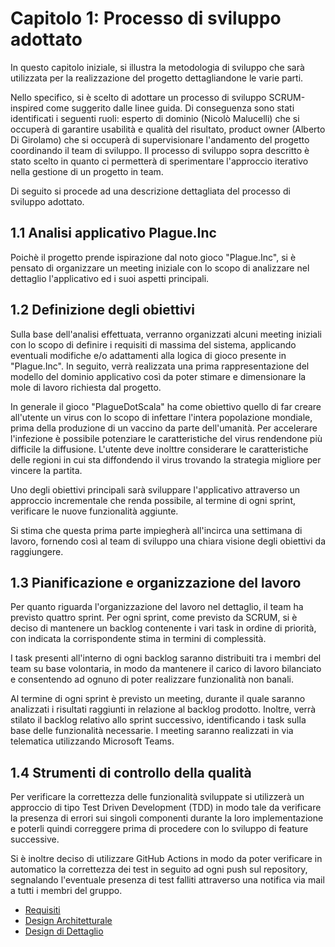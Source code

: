 # Capitolo 1: Processo di sviluppo adottato

In questo capitolo iniziale, si illustra la metodologia di sviluppo che sarà utilizzata per la realizzazione del progetto dettagliandone le varie parti.

Nello specifico, si è scelto di adottare un processo di sviluppo SCRUM-inspired come suggerito dalle linee guida. Di conseguenza sono stati identificati i seguenti ruoli: esperto di dominio (Nicolò Malucelli) che si occuperà di garantire usabilità e qualità del risultato, product owner (Alberto Di Girolamo) che si occuperà di supervisionare l'andamento del progetto coordinando il team di sviluppo. Il processo di sviluppo sopra descritto è stato scelto in quanto ci permetterà di sperimentare l'approccio iterativo nella gestione di un progetto in team.

Di seguito si procede ad una descrizione dettagliata del processo di sviluppo adottato.

## 1.1 Analisi applicativo Plague.Inc

Poichè il progetto prende ispirazione dal noto gioco "Plague.Inc", si è pensato di organizzare un meeting iniziale con lo scopo di analizzare nel dettaglio l'applicativo ed i suoi aspetti principali.

## 1.2 Definizione degli obiettivi 

Sulla base dell'analisi effettuata, verranno organizzati alcuni meeting iniziali con lo scopo di definire i requisiti di massima del sistema, applicando eventuali modifiche e/o adattamenti alla logica di gioco presente in "Plague.Inc". In seguito, verrà realizzata una prima rappresentazione del modello del dominio applicativo così da poter stimare e dimensionare la mole di lavoro richiesta dal progetto. 

In generale il gioco "PlagueDotScala" ha come obiettivo quello di far creare all'utente un virus con lo scopo di infettare l'intera popolazione mondiale, prima della produzione di un vaccino da parte dell'umanità. Per accelerare l'infezione è possibile potenziare le caratteristiche del virus rendendone più difficile la diffusione. L'utente deve inolttre considerare le caratteristiche delle regioni in cui sta diffondendo il virus trovando la strategia migliore per vincere la partita.

Uno degli obiettivi principali sarà sviluppare l'applicativo attraverso un approccio incrementale che renda possibile, al termine di ogni sprint, verificare le nuove funzionalità aggiunte.

Si stima che questa prima parte impiegherà all'incirca una settimana di lavoro, fornendo così al team di sviluppo una chiara visione degli obiettivi da raggiungere.

## 1.3 Pianificazione e organizzazione del lavoro 

Per quanto riguarda l'organizzazione del lavoro nel dettaglio, il team ha previsto quattro sprint. Per ogni sprint, come previsto da SCRUM, si è deciso di mantenere un backlog contenente i vari task in ordine di priorità, con indicata la corrispondente stima in termini di complessità.

I task presenti all'interno di ogni backlog saranno distribuiti tra i membri del team su base volontaria, in modo da mantenere il carico di lavoro bilanciato e consentendo ad ognuno di poter realizzare funzionalità non banali.

Al termine di ogni sprint è previsto un meeting, durante il quale saranno analizzati i risultati raggiunti in relazione al backlog prodotto. Inoltre, verrà stilato il backlog relativo allo sprint successivo, identificando i task sulla base delle funzionalità necessarie. I meeting saranno realizzati in via telematica utilizzando Microsoft Teams.

## 1.4 Strumenti di controllo della qualità 

Per verificare la correttezza delle funzionalità sviluppate si utilizzerà un approccio di tipo Test Driven Development (TDD) in modo tale da verificare la presenza di errori sui singoli componenti durante la loro implementazione e poterli quindi correggere prima di procedere con lo sviluppo di feature successive.

Si è inoltre deciso di utilizzare GitHub Actions in modo da poter verificare in automatico la correttezza dei test in seguito ad ogni push sul repository, segnalando l'eventuale presenza di test falliti attraverso una notifica via mail a tutti i membri del gruppo.

<nav>
  <ul>
    <li><a href="/02_Requisiti.md">Requisiti</a></li>
    <li><a href="/03_DesignArchitetturale.md">Design Architetturale</a></li>
    <li><a href="/04_DesignDiDettaglio.md">Design di Dettaglio</a></li>
  </ul>
</nav>
